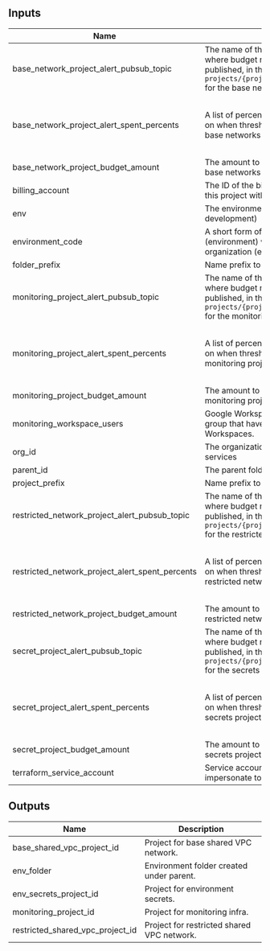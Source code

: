 <!-- BEGINNING OF PRE-COMMIT-TERRAFORM DOCS HOOK -->
## Inputs

| Name | Description | Type | Default | Required |
|------|-------------|------|---------|:--------:|
| base\_network\_project\_alert\_pubsub\_topic | The name of the Cloud Pub/Sub topic where budget related messages will be published, in the form of `projects/{project_id}/topics/{topic_id}` for the base networks project | `string` | `null` | no |
| base\_network\_project\_alert\_spent\_percents | A list of percentages of the budget to alert on when threshold is exceeded for the base networks project | `list(number)` | <pre>[<br>  0.5,<br>  0.75,<br>  0.9,<br>  0.95<br>]</pre> | no |
| base\_network\_project\_budget\_amount | The amount to use as the budget for the base networks project | `number` | `1000` | no |
| billing\_account | The ID of the billing account to associate this project with | `string` | n/a | yes |
| env | The environment to prepare (ex. development) | `string` | n/a | yes |
| environment\_code | A short form of the folder level resources (environment) within the Google Cloud organization (ex. d). | `string` | n/a | yes |
| folder\_prefix | Name prefix to use for folders created. | `string` | `"fld"` | no |
| monitoring\_project\_alert\_pubsub\_topic | The name of the Cloud Pub/Sub topic where budget related messages will be published, in the form of `projects/{project_id}/topics/{topic_id}` for the monitoring project. | `string` | `null` | no |
| monitoring\_project\_alert\_spent\_percents | A list of percentages of the budget to alert on when threshold is exceeded for the monitoring project. | `list(number)` | <pre>[<br>  0.5,<br>  0.75,<br>  0.9,<br>  0.95<br>]</pre> | no |
| monitoring\_project\_budget\_amount | The amount to use as the budget for the monitoring project. | `number` | `1000` | no |
| monitoring\_workspace\_users | Google Workspace or Cloud Identity group that have access to Monitoring Workspaces. | `string` | n/a | yes |
| org\_id | The organization id for the associated services | `string` | n/a | yes |
| parent\_id | The parent folder or org for environments | `string` | n/a | yes |
| project\_prefix | Name prefix to use for projects created. | `string` | `"prj"` | no |
| restricted\_network\_project\_alert\_pubsub\_topic | The name of the Cloud Pub/Sub topic where budget related messages will be published, in the form of `projects/{project_id}/topics/{topic_id}` for the restricted networks project | `string` | `null` | no |
| restricted\_network\_project\_alert\_spent\_percents | A list of percentages of the budget to alert on when threshold is exceeded for the restricted networks project. | `list(number)` | <pre>[<br>  0.5,<br>  0.75,<br>  0.9,<br>  0.95<br>]</pre> | no |
| restricted\_network\_project\_budget\_amount | The amount to use as the budget for the restricted networks project. | `number` | `1000` | no |
| secret\_project\_alert\_pubsub\_topic | The name of the Cloud Pub/Sub topic where budget related messages will be published, in the form of `projects/{project_id}/topics/{topic_id}` for the secrets project. | `string` | `null` | no |
| secret\_project\_alert\_spent\_percents | A list of percentages of the budget to alert on when threshold is exceeded for the secrets project. | `list(number)` | <pre>[<br>  0.5,<br>  0.75,<br>  0.9,<br>  0.95<br>]</pre> | no |
| secret\_project\_budget\_amount | The amount to use as the budget for the secrets project. | `number` | `1000` | no |
| terraform\_service\_account | Service account email of the account to impersonate to run Terraform. | `string` | n/a | yes |

## Outputs

| Name | Description |
|------|-------------|
| base\_shared\_vpc\_project\_id | Project for base shared VPC network. |
| env\_folder | Environment folder created under parent. |
| env\_secrets\_project\_id | Project for environment secrets. |
| monitoring\_project\_id | Project for monitoring infra. |
| restricted\_shared\_vpc\_project\_id | Project for restricted shared VPC network. |

<!-- END OF PRE-COMMIT-TERRAFORM DOCS HOOK -->
